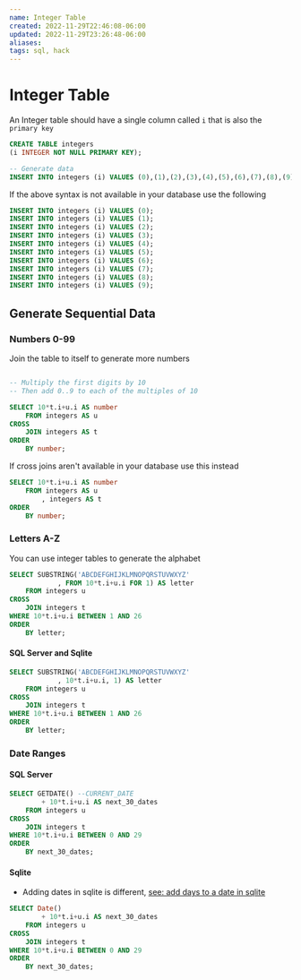 ```yaml
---
name: Integer Table
created: 2022-11-29T22:46:08-06:00
updated: 2022-11-29T23:26:48-06:00
aliases: 
tags: sql, hack
---
```

# Integer Table

An Integer table should have a single column called `i` that is also the  `primary key`

```sql
CREATE TABLE integers
(i INTEGER NOT NULL PRIMARY KEY);

-- Generate data
INSERT INTO integers (i) VALUES (0),(1),(2),(3),(4),(5),(6),(7),(8),(9);
```

If the above syntax is not available in your database use the following
```sql
INSERT INTO integers (i) VALUES (0);
INSERT INTO integers (i) VALUES (1);
INSERT INTO integers (i) VALUES (2);
INSERT INTO integers (i) VALUES (3);
INSERT INTO integers (i) VALUES (4);
INSERT INTO integers (i) VALUES (5);
INSERT INTO integers (i) VALUES (6);
INSERT INTO integers (i) VALUES (7);
INSERT INTO integers (i) VALUES (8);
INSERT INTO integers (i) VALUES (9);
```

## Generate Sequential Data

### Numbers 0-99

Join the table to itself to generate more numbers
```sql

-- Multiply the first digits by 10
-- Then add 0..9 to each of the multiples of 10

SELECT 10*t.i+u.i AS number
	FROM integers AS u
CROSS
	JOIN integers AS t
ORDER
	BY number;
```

If cross joins aren't available in your database use this instead
```sql
SELECT 10*t.i+u.i AS number
	FROM integers AS u
		, integers AS t
ORDER
	BY number;
```

### Letters A-Z

You can use integer tables to generate the alphabet
```sql
SELECT SUBSTRING('ABCDEFGHIJKLMNOPQRSTUVWXYZ'
			, FROM 10*t.i+u.i FOR 1) AS letter
	FROM integers u
CROSS
	JOIN integers t
WHERE 10*t.i+u.i BETWEEN 1 AND 26
ORDER
	BY letter;
```

#### SQL Server and Sqlite
```sql
SELECT SUBSTRING('ABCDEFGHIJKLMNOPQRSTUVWXYZ'
			, 10*t.i+u.i, 1) AS letter
	FROM integers u
CROSS
	JOIN integers t
WHERE 10*t.i+u.i BETWEEN 1 AND 26
ORDER
	BY letter;
```

### Date Ranges

#### SQL Server

```sql
SELECT GETDATE() --CURRENT_DATE
		+ 10*t.i+u.i AS next_30_dates
	FROM integers u
CROSS
	JOIN integers t
WHERE 10*t.i+u.i BETWEEN 0 AND 29
ORDER
	BY next_30_dates;
```

#### Sqlite

- Adding dates in sqlite is different, [see: add days to a date in sqlite](https://database.guide/add-days-to-a-date-in-sqlite/)

```sql
SELECT Date()
		+ 10*t.i+u.i AS next_30_dates
	FROM integers u
CROSS
	JOIN integers t
WHERE 10*t.i+u.i BETWEEN 0 AND 29
ORDER
	BY next_30_dates;
```